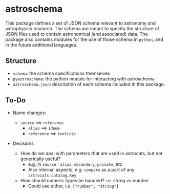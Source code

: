 # astroschema

This package defines a set of JSON schema relevant to astronomy and astrophysics research.  The schema are meant to specify the structure of JSON files used to contain astronomical (and associated) data.  The package also contains modules for the use of those schema in `python`, and in the future additional languages.

## Structure

- `schema`: the schema specifications themselves
- `pyastroschema`: the python module for interacting with astroschema
- `astroschema.json`: description of each schema included in this package.


## To-Do

- Name changes:
    - `source` ==> `reference`
        - `alias` ==> `idnum`
        - `reference` ==> `textcite`

- Decisions
    - How do we deal with parameters that are used in astrocats, but not generically useful?
        - e.g. in `source` : `alias`, `secondary`, `private`, etc
        - Also internal aspects, e.g. `compare` as a part of any `astrocats.catalog.Key`
    - How should numeric types be handled?  i.e. string vs number
        - Could use either, i.e. `["number", "string"]`

